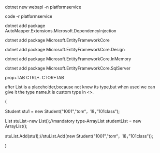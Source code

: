 dotnet new webapi -n platformservice

code -r platformservice

dotnet add package AutoMapper.Extensions.Microsoft.DependencyInjection

dotnet add package Microsoft.EntityFrameworkCore

dotnet add package Microsoft.EntityFrameworkCore.Design

dotnet add package Microsoft.EntityFrameworkCore.InMemory

dotnet add package Microsoft.EntityFrameworkCore.SqlServer

prop+TAB CTRL+. CTOR+TAB

after List is a placeholder<T>,because not know its type,but when used we can give it the type name.it is custom type in <>.
  
  (
  
  Student stu1 = new Student("1001","tom“，18，”101class");
  
  List<Student> stuList=new List<Student>();//mandatory type-ArrayList studentList = new ArrayList();
  
  stuList.Add(stu1);//stuList.Add(new Student("1001","tom“，18，”101class"));
  
  )
  
